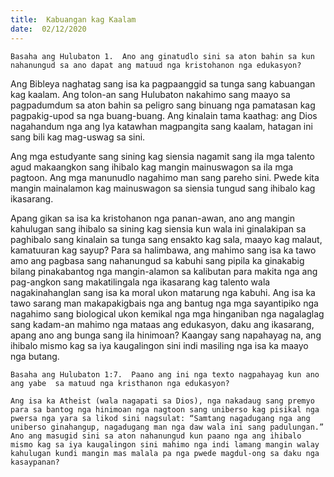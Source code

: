 ```yaml
---
title:  Kabuangan kag Kaalam
date:  02/12/2020
---
```


`Basaha ang Hulubaton 1.  Ano ang ginatudlo sini sa aton bahin sa kun nahanungud sa ano dapat ang matuud nga kristohanon nga edukasyon?`

Ang Bibleya naghatag sang isa ka pagpaanggid sa tunga sang kabuangan kag kaalam.  Ang tolon-an sang Hulubaton nakahimo sang maayo sa pagpadumdum sa aton bahin sa peligro sang binuang nga pamatasan kag pagpakig-upod sa nga buang-buang.  Ang kinalain tama kaathag: ang Dios nagahandum nga ang Iya katawhan magpangita sang kaalam, hatagan ini sang bili kag mag-uswag sa sini.

Ang mga estudyante sang sining kag siensia nagamit sang ila mga talento agud makaangkon sang ihibalo kag mangin mainuswagon sa ila mga pagtoon.  Ang mga manunudlo nagahimo man sang pareho sini.  Pwede kita mangin mainalamon kag mainuswagon sa siensia tungud sang ihibalo kag ikasarang.

Apang gikan sa isa ka kristohanon nga panan-awan, ano ang mangin kahulugan sang ihibalo sa sining kag siensia kun wala ini ginalakipan sa paghibalo sang kinalain sa tunga sang ensakto kag sala, maayo kag malaut, kamatuuran kag sayup? Para sa halimbawa, ang mahimo sang isa ka tawo amo ang pagbasa sang nahanungud sa kabuhi sang pipila ka ginakabig bilang pinakabantog nga mangin-alamon sa kalibutan para makita nga ang pag-angkon sang makatilingala nga ikasarang kag talento wala nagakinahanglan sang isa ka moral ukon matarung nga kabuhi.  Ang isa ka tawo sarang man makapakigbais nga ang bantug nga mga sayantipiko nga nagahimo sang biological ukon kemikal nga mga hinganiban nga nagalaglag sang kadam-an mahimo nga mataas ang edukasyon, daku ang ikasarang, apang ano ang bunga sang ila hinimoan?  Kaangay sang napahayag na, ang ihibalo mismo kag sa iya kaugalingon sini indi masiling nga isa ka maayo nga butang.

`Basaha ang Hulubaton 1:7.  Paano ang ini nga texto nagpahayag kun ano ang yabe  sa matuud nga kristhanon nga edukasyon?`

`Ang isa ka Atheist (wala nagapati sa Dios), nga nakadaug sang premyo para sa bantog nga hinimoan nga nagtoon sang uniberso kag pisikal nga pwersa nga yara sa likod sini nagsulat: “Samtang nagadugang nga ang uniberso ginahangup, nagadugang man nga daw wala ini sang padulungan.”  Ano ang masugid sini sa aton nahanungud kun paano nga ang ihibalo mismo kag sa iya kaugalingon sini mahimo nga indi lamang mangin walay kahulugan kundi mangin mas malala pa nga pwede magdul-ong sa daku nga kasaypanan?`